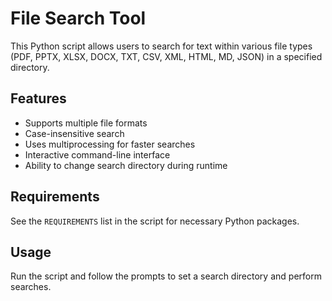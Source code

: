 # File Search Tool

This Python script allows users to search for text within various file types (PDF, PPTX, XLSX, DOCX, TXT, CSV, XML, HTML, MD, JSON) in a specified directory.

## Features

- Supports multiple file formats
- Case-insensitive search
- Uses multiprocessing for faster searches
- Interactive command-line interface
- Ability to change search directory during runtime

## Requirements

See the `REQUIREMENTS` list in the script for necessary Python packages.

## Usage

Run the script and follow the prompts to set a search directory and perform searches.
